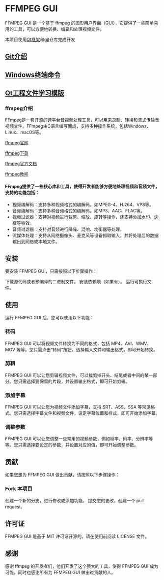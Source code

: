 # FFMPEG GUI
FFMPEG GUI 是一个基于 ffmpeg 的图形用户界面（GUI），它提供了一些简单易用的工具，可以方便地转换、编辑和处理视频文件。

本项目使用[Qt框架](/Qt.md)和[git](/git-command.md)仓库完成开发

## [Git介绍](/git_command.md)

## [Windows终端命令](/Windows-command.md)

## [Qt工程文件学习模版](/project_learn)

### ffmpeg介绍
FFmpeg是一套开源的跨平台音视频处理工具，可以用来录制、转换和流式传输音视频文件。FFmpeg由C语言编写而成，支持多种操作系统，包括Windows、Linux、macOS等。

[ffmpeg官网](https://www.ffmpeg.org/)

[ffmpeg下载](https://ffmpeg.org/download.html)

[ffmpeg官方文档](http://ffmpeg.org/ffmpeg-all.html)

[ffmpeg教程](https://www.wikiwand.com/en/FFmpeg)

#### FFmpeg提供了一些核心库和工具，使得开发者能够方便地处理视频和音频文件，支持的功能包括：

* 视频编解码：支持多种视频格式的编解码，如MPEG-4、H.264、VP8等。
* 音频编解码：支持多种音频格式的编解码，如MP3、AAC、FLAC等。
* 视频过滤器：支持对视频进行裁剪、缩放、旋转等操作，还支持添加水印、边框等特效。
* 音频过滤器：支持对音频进行降噪、混响、均衡器等处理。
* 流媒体处理：支持从网络摄像头、麦克风等设备抓取输入，并将处理后的数据输出到网络或本地文件。


## 安装
要安装 FFMPEG GUI，只需按照以下步骤操作：

下载源代码或者预编译的二进制文件。
安装依赖项（如果有）。
运行可执行文件。
## 使用
运行 FFMPEG GUI 后，您可以使用以下功能：

### 转码
FFMPEG GUI 可以将视频文件转换为不同的格式，包括 MP4、AVI、WMV、MOV 等等。您只需点击“转码”按钮，选择输入文件和输出格式，即可开始转换。

### 剪辑
FFMPEG GUI 可以让您剪辑视频文件，可以裁剪掉开头、结尾或者中间的某一部分。您只需选择要保留的片段，并设置输出格式，即可开始剪辑。

### 添加字幕
FFMPEG GUI 可以让您为视频文件添加字幕，支持 SRT、ASS、SSA 等常见格式。您只需选择字幕文件和视频文件，设定字幕位置和样式，即可开始添加字幕。

### 调整参数
FFMPEG GUI 可以让您调整一些常用的视频参数，例如帧率、码率、分辨率等等。您只需选择要设定的参数，并设置对应的值，即可开始调整参数。

## 贡献
如果您想为 FFMPEG GUI 做出贡献，请按照以下步骤操作：

### Fork 本项目
创建一个新的分支，进行修改或添加功能。
提交您的更改，创建一个 pull request。
## 许可证
FFMPEG GUI 是基于 MIT 许可证开源的。请在使用前阅读 LICENSE 文件。

## 感谢
感谢 ffmpeg 的开发者们，他们开发了这个强大的工具，使得 FFMPEG GUI 成为可能。同时也感谢所有为 FFMPEG GUI 做出过贡献的人。
